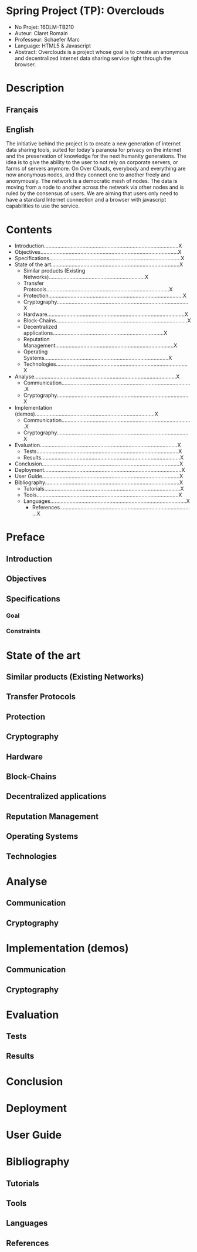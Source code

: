 # Spring Project (TP): Overclouds
- No Projet: 16DLM-TB210
- Auteur: Claret Romain
- Professeur: Schaefer Marc
- Language: HTML5 & Javascript
- Abstract: Overclouds is a project whose goal is to create an anonymous and decentralized internet data sharing service right through the browser.

# Description
## Français

## English
The initiative behind the project is to create a new generation of internet data sharing tools, suited for today's paranoia for privacy on the internet and the preservation of knowledge for the next humanity generations.
The idea is to give the ability to the user to not rely on corporate servers, or farms of servers anymore. On Over Clouds, everybody and everything are now anonymous nodes, and they connect one to another freely and anonymously.
The network is a democratic mesh of nodes. The data is moving from a node to another across the network via other nodes and is ruled by the consensus of users.
We are aiming that users only need to have a standard Internet connection and a browser with javascript capabilities to use the service.

# Contents
- Introduction...........................................................................................X
- Objectives.............................................................................................X
- Specifications.........................................................................................X
- State of the art.......................................................................................X
  - Similar products (Existing Networks).................................................................X
  - Transfer Protocols...................................................................................X
  - Protection...........................................................................................X
  - Cryptography.........................................................................................X
  - Hardware.............................................................................................X
  - Block-Chains.........................................................................................X
  - Decentralized applications...........................................................................X
  - Reputation Management................................................................................X
  - Operating Systems....................................................................................X
  - Technologies.........................................................................................X
- Analyse................................................................................................X
  - Communication........................................................................................X
  - Cryptography.........................................................................................X
- Implementation (demos).................................................................................X
    - Communication........................................................................................X
    - Cryptography.........................................................................................X
- Evaluation.............................................................................................X
    - Tests................................................................................................X
    - Results..............................................................................................X
- Conclusion.............................................................................................X
- Deployment.............................................................................................X
- User Guide.............................................................................................X
- Bibliography...........................................................................................X
    - Tutorials............................................................................................X
    - Tools................................................................................................X
  - Languages............................................................................................X
    - References...........................................................................................X


# Preface
## Introduction
## Objectives
## Specifications
### Goal
### Constraints

# State of the art
## Similar products (Existing Networks)
## Transfer Protocols
## Protection
## Cryptography
## Hardware
## Block-Chains
## Decentralized applications
## Reputation Management
## Operating Systems
## Technologies

# Analyse
## Communication
## Cryptography

# Implementation (demos)
## Communication
## Cryptography

# Evaluation
## Tests
## Results

# Conclusion

# Deployment

# User Guide

# Bibliography
## Tutorials
## Tools
## Languages
## References
